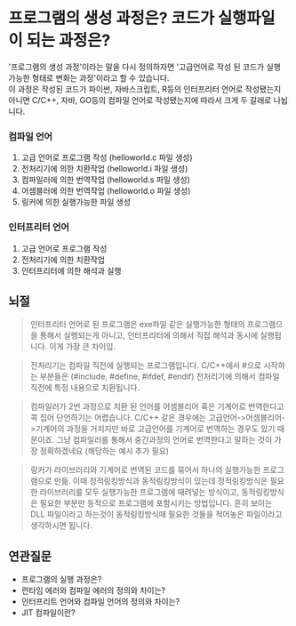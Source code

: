 # 프로그램의 생성 과정은? 코드가 실행파일이 되는 과정은?
'프로그램의 생성 과정'이라는 말을 다시 정의하자면 '고급언어로 작성 된 코드가 실행 가능한 형태로 변화는 과정'이라고 할 수 있습니다.  
이 과정은 작성된 코드가 파이썬, 자바스크립트, R등의 인터프리터 언어로 작성됐는지 아니면 C/C++, 자바, GO등의 컴파일 언어로 작성됐는지에 따라서 크게 두 갈래로 나뉩니다.  
### 컴파일 언어  
1. 고급 언어로 프로그램 작성 (helloworld.c 파일 생성)
2. 전처리기에 의한 치환작업 (helloworld.i 파일 생성)
3. 컴파일러에 의한 번역작업 (helloworld.s 파일 생성)
4. 어셈블러에 의한 번역작업 (helloworld.o 파일 생성)
5. 링커에 의한 실행가능한 파일 생성
### 인터프리터 언어
1. 고급 언어로 프로그램 작성
2. 전처리기에 의한 치환작업
3. 인터프리터에 의한 해석과 실행    


## 뇌절
> 인터프리터 언어로 된 프로그램은 exe파일 같은 실행가능한 형태의 프로그램으을 통해서 실행되는게 아니고, 인터프리터에 의해서 직접 해석과 동시에 실행됩니다. 이게 가장 큰 차이임.  

> 전처리기는 컴파일 직전에 실행되는 프로그램입니다. C/C++에서 #으로 시작하는 부분들은 (#include, #define, #ifdef, #endif) 전처리기에 의해서 컴파일 직전에 특정 내용으로 치환됩니다.  

> 컴파일러가 2번 과정으로 치환 된 언어를 어셈블리어 혹은 기계어로 번역한다고 콕 집어 단언하기는 어렵습니다. C/C++ 같은 경우에는 고급언어->어셈블리어->기계어의 과정을 거치지만 바로 고급언어를 기계어로 번역하는 경우도 있기 때문이죠. 그냥 컴파일러를 통해서 중간과정의 언어로 번역한다고 말하는 것이 가장 정확하겠네요 (해당하는 예시 추가 필요)

> 링커가 라이브러리와 기계어로 번역된 코드를 묶어서 하나의 실행가능한 프로그램으로 만듦. 이때 정적링킹방식과 동적링킹방식이 있는데 정적링킹방식은 필요한 라이브러리를 모두 실행가능한 프로그램에 때려넣는 방식이고, 동적링킹방식은 필요한 부분만 동적으로 프로그램에 포함시키는 방법입니다. 흔히 보이는 DLL 파일이라고 하는것이 동적링킹방식때 필요한 것들을 적어놓은 파일이라고 생각하시면 됩니다.

## 연관질문
- 프로그램의 실행 과정은?
- 런타임 에러와 컴파일 에러의 정의와 차이는?
- 인터프리트 언어와 컴파일 언어의 정의와 차이는?
- JIT 컴파일이란?
